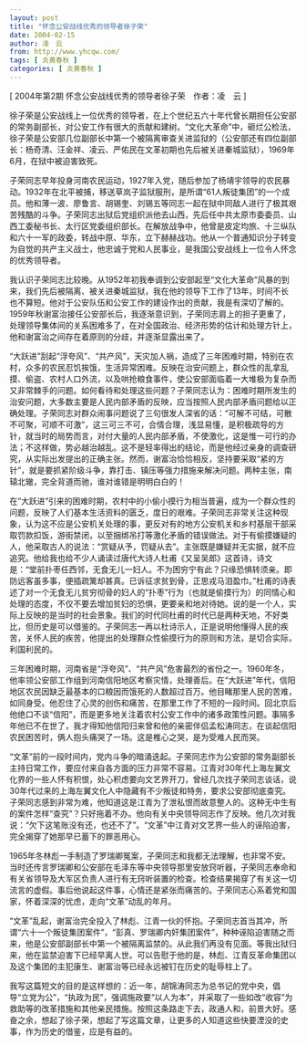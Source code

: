```yaml
---
layout: post
title: "怀念公安战线优秀的领导者徐子荣"
date: 2004-02-15
author: 凌　云
from: http://www.yhcqw.com/
tags: [ 炎黄春秋 ]
categories: [ 炎黄春秋 ]
---
```



[ 2004年第2期 怀念公安战线优秀的领导者徐子荣　作者：凌　云 ]


徐子荣是公安战线上一位优秀的领导者，在上个世纪五六十年代曾长期担任公安部的常务副部长，对公安工作有很大的贡献和建树。“文化大革命”中，砸烂公检法，徐子荣是公安部几位副部长中第一个被隔离审查关进监狱的（公安部还有四位副部长：杨奇清、汪金祥、凌云、严佑民在文革初期也先后被关进秦城监狱），1969年6月，在狱中被迫害致死。


子荣同志早年投身河南农民运动，1927年入党，随后参加了杨靖宇领导的农民暴动。1932年在北平被捕，移送草岚子监狱服刑，是所谓“61人叛徒集团”的一个成员。他和薄一波、廖鲁言、胡锡奎、刘锡五等同志一起在狱中同敌人进行了极其艰苦残酷的斗争。子荣同志出狱后党组织派他去山西，先后任中共太原市委委员、山西工委秘书长、太行区党委组织部长。在解放战争中，他曾是皮定均旅、十三纵队和六十一军的政委，转战中原、华东，立下赫赫战功。他从一个普通知识分子转变为自觉的共产主义战士，他忠诚于党和人民事业，是我国公安战线上一位令人怀念的优秀领导者。


我认识子荣同志比较晚。从1952年初我奉调到公安部起至“文化大革命”风暴的到来，我们先后被隔离、被关进秦城监狱，我在他的领导下工作了13年，时间不长也不算短。他对于公安队伍和公安工作的建设作出的贡献，我是有深切了解的。1959年秋谢富治接任公安部长后，我逐渐意识到，子荣同志肩上的担子更重了，处理领导集体间的关系困难多了，在对全国政治、经济形势的估计和处理方针上，他和谢富治之间存在着原则的分歧，并逐渐显露出来了。


“大跃进”刮起“浮夸风”、“共产风”，天灾加人祸，造成了三年困难时期，特别在农村，众多的农民忍饥挨饿，生活异常困难。反映在治安问题上，群众性的乱拿乱摸、偷盗、农村人口外流，以及哄抢粮食事件，使公安部面临着一大堆极为复杂而又非常棘手的问题。如何看待和处理这些问题？子荣同志认为：困难时期所发生的治安问题，大多数主要是人民内部矛盾的反映，应当按照人民内部矛盾问题给以正确处理。子荣同志对群众闹事问题说了三句很发人深省的话：“可解不可结，可散不可聚，可顺不可激”，这三可三不可，合情合理，浅显易懂，是积极疏导的方针，就当时的局势而言，对付大量的人民内部矛盾，不使激化，这是惟一可行的办法；不这样做，势必越治越乱。这不是轻率得出的结论，而是他经过亲身的调查研究，从实际出发提出的正确主张。然而，谢富治恰恰相反，坚持要采取“紧的方针”，就是要抓紧阶级斗争，靠打击、镇压等强力措施来解决问题。两种主张，南辕北辙，完全背道而驰，谁对谁错是明明白白的！


在“大跃进”引来的困难时期，农村中的小偷小摸行为相当普遍，成为一个群众性的问题，反映了人们基本生活资料的匮乏，度日的艰难。子荣同志非常关注这种现象，认为这不应是公安机关处理的事，更反对有的地方公安机关和乡村基层干部采取罚款扣饭，游街禁闭，以至捆绑吊打等激化矛盾的错误做法。对于有偷摸嫌疑的人，他采取古人的说法：“赏疑从予，罚疑从去”。主张既是嫌疑并无实据，就不应追究。他给我也给不少人诵读过唐代大诗人杜甫《又呈吴郎》这首诗，诗文是：“堂前扑枣任西邻，无食无儿一妇人。不为困穷宁有此？只缘恐惧转须亲。即防远客虽多事，便插疏篱却甚真。已诉征求贫到骨，正思戎马泪盈巾。”杜甫的诗表述了对一个无食无儿贫穷彻骨的妇人的“扑枣”行为（也就是偷摸行为）的同情心和处理的态度，不仅不要去增加贫妇的恐惧，更要亲和地对待她。说的是一个人，实际上反映的是当时的社会景象。我们的时代同杜甫的时代已是两种天地，不好类比，但历史是可以借鉴的。子荣同志一再以杜诗示人，正是说明他懂得人民的疾苦，关怀人民的疾苦，他提出的处理群众性偷摸行为的原则和方法，是切合实际，利国利民的。


三年困难时期，河南省是“浮夸风”、“共产风”危害最烈的省份之一。1960年冬，他率领公安部工作组到河南信阳地区考察灾情，处理善后。在“大跃进”年代，信阳地区农民因缺乏最基本的口粮因而饿死的人数超过百万。他目睹那里人民的苦难，如同身受。他忍住了心灵的创伤和痛苦，在那里工作了不短的一段时间。回北京后他绝口不谈“信阳”，而是更多地关注着农村公安工作中的诸多政策性问题。事隔多年他已不在世了，我才得知他信阳归来曾和他的亲密伴侣孟松涛同志，在谈起信阳农民困苦时，俩人抱头痛哭了一场。这是椎心之哭，是为受难人民而哭。


“文革”前的一段时间内，党内斗争的暗涌迭起。子荣同志作为公安部的常务副部长主持日常工作，要应付来自各方面的压力非常不容易。江青对30年代上海左翼文化界的一些人怀有积恨，处心积虑要向文艺界开刀，曾经几次找子荣同志谈话，说30年代过来的上海左翼文化人中隐藏有不少叛徒和特务，要求公安部彻底查究。子荣同志感到非常为难，他知道这是江青为了泄私恨而故意整人的。这种无中生有的案件怎样“查究”？只好拖着不办。他向有关中央领导同志作了反映。他几次对我说：“欠下这笔账没有还，也还不了”。“文革”中江青对文艺界一些人的诬陷迫害，完全揭穿了她那早已蓄下的罪恶用心。


1965年冬林彪一手制造了罗瑞卿冤案，子荣同志和我都无法理解，也非常不安。当时还传言罗瑞卿和公安部在毛泽东等中央领导那里安放窍听器，子荣同志奉命和有关省领导及大军区负责人进行有无窍听装置的检查。检查结果揭穿了有关这一切流言的虚假。事后他说起这件事，心情还是紧张而痛苦的。子荣同志心系着党和国家，怀着深深的忧虑，走向“文革”动乱的年月。


“文革”乱起，谢富治完全投入了林彪、江青一伙的怀抱。子荣同志首当其冲，所谓“六十一个叛徒集团案件”，“彭真、罗瑞卿内奸集团案件”，种种诬陷迫害随之而来，他是公安部副部长中第一个被隔离监禁的。从此我们再没有见面。等我出狱归来，他在监禁迫害下已经早离人世。可以告慰于他的是，林彪、江青反革命集团以及这个集团的主犯康生、谢富治等已经永远被钉在历史的耻辱柱上了。


我写这篇短文的目的是这样想的：近一年，胡锦涛同志为总书记的党中央，倡导“立党为公”，“执政为民”，强调施政要“以人为本”，并采取了一些如改“收容”为救助等的改革措施和其他亲民措施。按照这条路走下去，政通人和，前景大好。感奋之余，想起了徐子荣，想起了写这篇文章，让更多的人知道这些快要湮没的史事，作为历史的借鉴，应是有益的。


